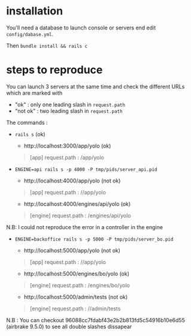 # installation

You'll need a database to launch console or servers end edit `config/dabase.yml`.

Then `bundle install && rails c`

# steps to reproduce

You can launch 3 servers at the same time and check the different URLs which are marked with
- "ok" : only one leading slash in `request.path`
- "not ok" : two leading slash in `request.path`

The commands :

- `rails s` (ok)

  - http://localhost:3000/app/yolo (ok)
  > [app] request.path : /app/yolo

- `ENGINE=api rails s -p 4000 -P tmp/pids/server_api.pid`

  - http://localhost:4000/app/yolo (not ok)
  > [app] request.path : //app/yolo

  - http://localhost:4000/engines/api/yolo (ok)
  > [engine] request.path : /engines/api/yolo

N.B: I could not reproduce the error in a controller in the engine

- `ENGINE=backoffice rails s -p 5000 -P tmp/pids/server_bo.pid`

  - http://localhost:5000/app/yolo (not ok)
  > [app] request.path : //app/yolo

  - http://localhost:5000/engines/bo/yolo (ok)
  > [engine] request.path : /engines/bo/yolo

  - http://localhost:5000/admin/tests (not ok)
  > [engine] request.path : //admin/tests


N.B : You can checkout 96088cc7fdabf43e2b2b813fd5c54916b10e6d55 (airbrake 9.5.0) to see all double slashes dissapear
